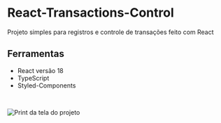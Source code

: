 # React-Transactions-Control
Projeto simples para registros e controle de transações feito com React

## Ferramentas
* React versão 18
* TypeScript
* Styled-Components

<br>

![Print da tela do projeto](https://github.com/NikisGabriel/React-Transactions-Control/blob/main/public/PrintMControl.png)
